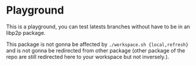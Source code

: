 # Playground

This is a playground, you can test latests branches without have to be in an libp2p package.

This package is not gonna be affected by `./workspace.sh {local,refresh}` and
is not gonna be redirected from other package (other package of the repo are
still redirected here to your workspace but not inversely.).
